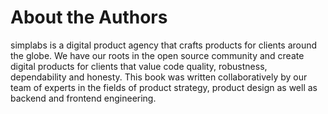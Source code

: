 # About the Authors

simplabs is a digital product agency that crafts products for clients around the
globe. We have our roots in the open source community and create digital
products for clients that value code quality, robustness, dependability and
honesty. This book was written collaboratively by our team of experts in the
fields of product strategy, product design as well as backend and frontend
engineering.
